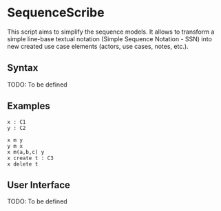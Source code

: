 SequenceScribe
==============
This script aims to simplify the sequence models. It allows to transform a simple line-base textual notation (Simple Sequence Notation - SSN) into new created use case elements (actors, use cases, notes, etc.).  

Syntax
------
TODO: To be defined

Examples
--------

    x : C1
    y : C2
    
    x m y
    y m x
    x m(a,b,c) y
    x create t : C3
    x delete t
    
User Interface
--------------
TODO: To be defined



